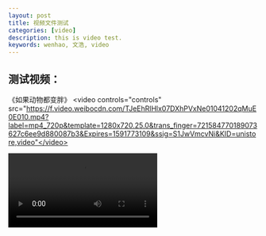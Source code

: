 ```yaml
---
layout: post
title: 视频文件测试
categories: [video]
description: this is video test.
keywords: wenhao, 文浩, video
---
```

## 测试视频：
《如果动物都变胖》
<video controls="controls" src="https://f.video.weibocdn.com/TJeEhRlHlx07DXhPVxNe01041202qMuE0E010.mp4?label=mp4_720p&template=1280x720.25.0&trans_finger=721584770189073627c6ee9d880087b3&Expires=1591773109&ssig=S1JwVmcvNi&KID=unistore,video"</video>


<video controls="controls" src="https://f.video.weibocdn.com/EqhY3OOylx07DX65SMQ0010412003Wqp0E010.mp4?label=mp4_720p&template=1152x720.25.0&trans_finger=721584770189073627c6ee9d880087b3&Expires=1591763366&ssig=LrCceeHR%2BK&KID=unistore,video
"></video>
